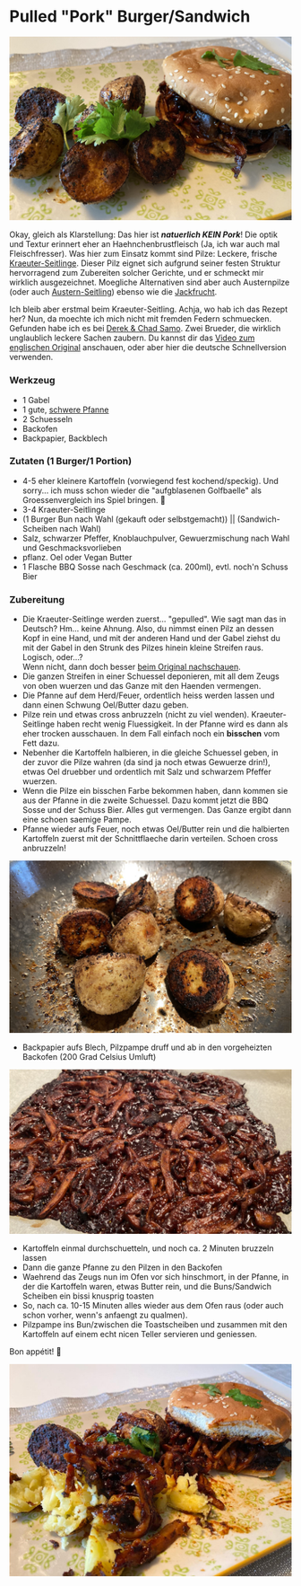 # Pulled "Pork" Burger/Sandwich

![Pulled "Pork" Burger/Sandwich](img/pulled-pork/pulled-pork-burger.jpeg "1 noch viel mehr leckerer Burger vong Geschmack her!")

Okay, gleich als Klarstellung: Das hier ist ***natuerlich KEIN Pork***! Die optik und Textur erinnert eher an Haehnchenbrustfleisch (Ja, ich war auch mal Fleischfresser). Was hier zum Einsatz kommt sind Pilze: Leckere, frische [Kraeuter-Seitlinge](https://de.wikipedia.org/wiki/Brauner_Kräuter-Seitling). Dieser Pilz eignet sich aufgrund seiner festen Struktur hervorragend zum Zubereiten solcher Gerichte, und er schmeckt mir wirklich ausgezeichnet. Moegliche Alternativen sind aber auch Austernpilze (oder auch [Austern-Seitling](https://de.wikipedia.org/wiki/Austern-Seitling)) ebenso wie die [Jackfrucht](https://eatsmarter.de/lexikon/warenkunde/obst/jackfrucht).

Ich bleib aber erstmal beim Kraeuter-Seitling. Achja, wo hab ich das Rezept her? Nun, da moechte ich mich nicht mit fremden Federn schmuecken. Gefunden habe ich es bei [Derek & Chad Samo](https://wickedhealthyfood.com/about/). Zwei Brueder, die wirklich unglaublich leckere Sachen zaubern. Du kannst dir das [Video zum englischen Original](https://www.youtube.com/watch?v=Hxg38ng2B1I&t=20s) anschauen, oder aber hier die deutsche Schnellversion verwenden.

### Werkzeug
* 1 Gabel
* 1 gute, [schwere Pfanne](https://amzn.to/37tCQLi)
* 2 Schuesseln
* Backofen
* Backpapier, Backblech

### Zutaten (1 Burger/1 Portion)
* 4-5 eher kleinere Kartoffeln (vorwiegend fest kochend/speckig). Und sorry... ich muss schon wieder die "aufgblasenen Golfbaelle" als Groessenvergleich ins Spiel bringen. 🙈
* 3-4 Kraeuter-Seitlinge
* (1 Burger Bun nach Wahl (gekauft oder selbstgemacht)) || (Sandwich-Scheiben nach Wahl)
* Salz, schwarzer Pfeffer, Knoblauchpulver, Gewuerzmischung nach Wahl und Geschmacksvorlieben
* pflanz. Oel oder Vegan Butter
* 1 Flasche BBQ Sosse nach Geschmack (ca. 200ml), evtl. noch'n Schuss Bier


### Zubereitung
* Die Kraeuter-Seitlinge werden zuerst... "gepulled". Wie sagt man das in Deutsch? Hm... keine Ahnung. Also, du nimmst einen Pilz an dessen Kopf in eine Hand, und mit der anderen Hand und der Gabel ziehst du mit der Gabel in den Strunk des Pilzes hinein kleine Streifen raus.  \
Logisch, oder...?  \
Wenn nicht, dann doch besser [beim Original nachschauen](https://youtu.be/Hxg38ng2B1I?t=76).
* Die ganzen Streifen in einer Schuessel deponieren, mit all dem Zeugs von oben wuerzen und das Ganze mit den Haenden vermengen.
* Die Pfanne auf dem Herd/Feuer, ordentlich heiss werden lassen und dann einen Schwung Oel/Butter dazu geben.
* Pilze rein und etwas cross anbruzzeln (nicht zu viel wenden). Kraeuter-Seitlinge haben recht wenig Fluessigkeit. In der Pfanne wird es dann als eher trocken ausschauen. In dem Fall einfach noch ein **bisschen** vom Fett dazu.
* Nebenher die Kartoffeln halbieren, in die gleiche Schuessel geben, in der zuvor die Pilze wahren (da sind ja noch etwas Gewuerze drin!), etwas Oel druebber und ordentlich mit Salz und schwarzem Pfeffer wuerzen.
* Wenn die Pilze ein bisschen Farbe bekommen haben, dann kommen sie aus der Pfanne in die zweite Schuessel. Dazu kommt jetzt die BBQ Sosse und der Schuss Bier. Alles gut vermengen. Das Ganze ergibt dann eine schoen saemige Pampe.
* Pfanne wieder aufs Feuer, noch etwas Oel/Butter rein und die halbierten Kartoffeln zuerst mit der Schnittflaeche darin verteilen. Schoen cross anbruzzeln!

![Pulled "Pork" Burger/Sandwich - Kartoffeln](img/pulled-pork/pp-1.jpeg "Kartoffeln cross anbruzzeln lassen")

* Backpapier aufs Blech, Pilzpampe druff und ab in den vorgeheizten Backofen (200 Grad Celsius Umluft)

![Pulled "Pork" Burger/Sandwich - Pilzpampe](img/pulled-pork/pp-2.jpeg "Pilzpampe, nachdem sie im Backofen war")

* Kartoffeln einmal durchschuetteln, und noch ca. 2 Minuten bruzzeln lassen
* Dann die ganze Pfanne zu den Pilzen in den Backofen
* Waehrend das Zeugs nun im Ofen vor sich hinschmort, in der Pfanne, in der die Kartoffeln waren, etwas Butter rein, und die Buns/Sandwich Scheiben ein bissi knusprig toasten
* So, nach ca. 10-15 Minuten alles wieder aus dem Ofen raus (oder auch schon vorher, wenn's anfaengt zu qualmen).
* Pilzpampe ins Bun/zwischen die Toastscheiben und zusammen mit den Kartoffeln auf einem echt nicen Teller servieren und geniessen.

Bon appétit! 🍔

![Pulled "Pork" Burger/Sandwich - Fertsch](img/pulled-pork/pp-3.jpeg "OMG, das ist soo gut!")
